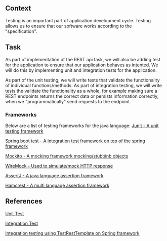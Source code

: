 ## Context
Testing is an important part of application development cycle. Testing allows us to ensure that our software works according to the "specification".

## Task
As part of implementation of the REST api task, we will also be adding test for the application to ensure that our application behaves as intented. 
We will do this by implementing unit and integration tests for the application.

As part of the unit testing, we will write tests that validate the functionality of individual functions/methods.
As part of integration testing, we will write tests the validate the functionality as a whole, for example making sure a REST endpoints returns the correct data or persists information correctly, when we "programmatically" send requests to the endpoint.

### Frameworks
Below are a list of testing frameworks for the java language:
[Junit - A unit testing framework](https://junit.org/junit5/)

[Spring boot test - A integration test framework on top of the spring framework](https://spring.io/guides/gs/testing-web/)

[Mockito - A mocking framework mocking/stubbinb objects](https://site.mockito.org/)

[WireMock - Used to simulate/mock HTTP response](https://wiremock.org/)

[AssertJ - A java language assertion framework](https://assertj.github.io/doc/)

[Hamcrest - A multi language assertion framework](https://hamcrest.org/)


## References
[Unit Test](https://martinfowler.com/bliki/UnitTest.html)


[Integration Test](https://martinfowler.com/bliki/IntegrationTest.html)


[Integration testing using TestRestTemplate on Spring framework](https://howtodoinjava.com/spring-boot2/testing/testresttemplate-post-example/)
